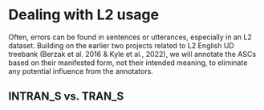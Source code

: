 # Dealing with L2 usage

Often, errors can be found in sentences or utterances, especially in an L2 dataset. Building on the earlier two projects related to L2 English UD treebank (Berzak et al. 2016 & Kyle et al., 2022), we will annotate the ASCs based on their manifested form, not their intended meaning, to eliminate any potential influence from the annotators.

## INTRAN_S vs. TRAN_S
